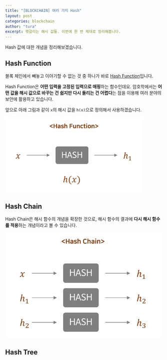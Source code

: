 ```yaml
---
title: "[BLOCKCHAIN] 여러 가지 Hash"
layout: post
categories: blockchain
author: "tura"
excerpt: 헷갈리는 해시 값들. 이번에 한 번 제대로 정리해봅니다.
---
```


Hash 값에 대한 개념을 정리해보겠습니다.

## Hash Function

블록 체인에서 빼놓고 이야기할 수 없는 것 중 하나가 바로 [Hash Function][hash-wikipedia]입니다.

Hash Function은 **어떤 입력을 고정된 입력으로 매핑**하는 함수인데요. 암호학에서는 **어떤 값을 해시 값으로 바꾸는 건 쉽지만 다시 돌리는 건 어렵다**는 점을 이용해 여러 분야의 보안에 활용하고 있습니다.

앞으로 아래 그림과 같이 `x`의 해시 값을 `h(x)`으로 정의해서 사용하겠습니다.

<img src="/images/2018/hash/hash-function.PNG" class="image fit" style="width: 440px" alt="해시 함수">

## Hash Chain

Hash Chain은 해시 함수의 개념을 확장한 것으로,
해시 함수의 결과에 **다시 해시 함수를 적용**하는 개념이라고 볼 수 있습니다.

<img src="/images/2018/hash/hash-chain.PNG" class="image fit" alt="해시 체인">


## Hash Tree



[hash-wikipedia]: https://ko.wikipedia.org/wiki/%ED%95%B4%EC%8B%9C_%ED%95%A8%EC%88%98